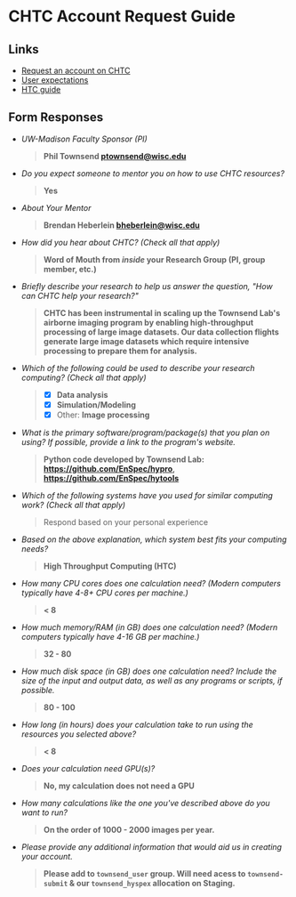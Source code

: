 # CHTC Account Request Guide



## Links

- [Request an account on CHTC](https://uwmadison.co1.qualtrics.com/jfe/form/SV_8f6nTgaaVhefdmS)
- [User expectations](https://chtc.cs.wisc.edu/uw-research-computing/user-expectations.html)
- [HTC guide](https://chtc.cs.wisc.edu/uw-research-computing/guides.html#htc-documentation)



## Form Responses

- *UW-Madison Faculty Sponsor (PI)*

  >  **Phil Townsend ptownsend@wisc.edu**

- *Do you expect someone to mentor you on how to use CHTC resources?*

  >  **Yes**

- *About Your Mentor*

  >  **Brendan Heberlein bheberlein@wisc.edu**

- *How did you hear about CHTC? (Check all that apply)*

  >  **Word of Mouth from *inside* your Research Group (PI, group member, etc.)**

- *Briefly describe your research to help us answer the question, "How can CHTC help your research?"*

  > **CHTC has been instrumental in scaling up the Townsend Lab's airborne imaging program by enabling high-throughput processing of large image datasets. Our data collection flights generate large image datasets which require intensive processing to prepare them for analysis.**


- *Which of the following could be used to describe your research computing? (Check all that apply)*

  > - [x] **Data analysis**
  > - [x] **Simulation/Modeling**
  > - [x] Other: **Image processing**

- *What is the primary software/program/package(s) that you plan on using? If possible, provide a link to the program's website.*

  > **Python code developed by Townsend Lab: https://github.com/EnSpec/hypro, https://github.com/EnSpec/hytools**

- *Which of the following systems have you used for similar computing work? (Check all that apply)*

  > Respond based on your personal experience

- *Based on the above explanation, which system best fits your computing needs?*

  > **High Throughput Computing (HTC)**

- *How many CPU cores does one calculation need? (Modern computers typically have 4-8+ CPU cores per machine.)*

  > **< 8**

- *How much memory/RAM (in GB) does one calculation need? (Modern computers typically have 4-16 GB per machine.)*

  > **32 - 80**

- *How much disk space (in GB) does one calculation need? Include the size of the input and output data, as well as any programs or scripts, if possible.*

  > **80 - 100**

- *How long (in hours) does your calculation take to run using the resources you selected above?* 

  > **< 8**

- *Does your calculation need GPU(s)?*

  > **No, my calculation does not need a GPU**

- *How many calculations like the one you've described above do you want to run?*

  > **On the order of 1000 - 2000 images per year.**

- *Please provide any additional information that would aid us in creating your account.*

  > **Please add to `townsend_user` group. Will need acess to `townsend-submit` & our `townsend_hyspex` allocation on Staging.**